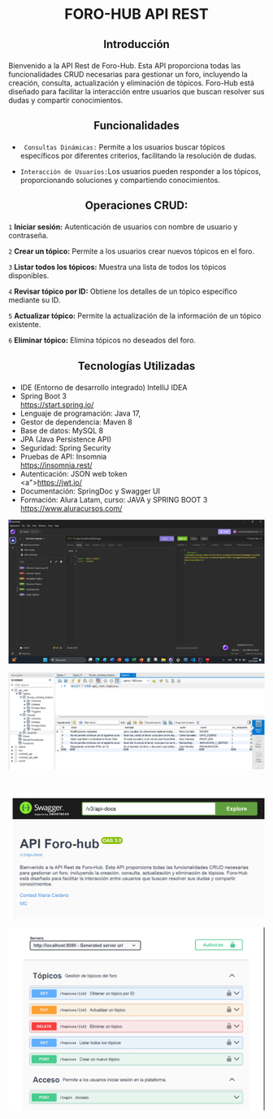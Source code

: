 # <h1 align="center">FORO-HUB API REST </h1>

## <p align="center">Introducción

Bienvenido a la API Rest de Foro-Hub. Esta API proporciona todas las funcionalidades CRUD necesarias para gestionar un foro, incluyendo la creación, consulta, actualización y eliminación de tópicos. Foro-Hub está diseñado para facilitar la interacción entre usuarios que buscan resolver sus dudas y compartir conocimientos.



## <p align="center">Funcionalidades


- `  Consultas Dinámicas: `
Permite a los usuarios buscar tópicos específicos por diferentes criterios, facilitando la resolución de dudas.

- ` Interacción de Usuarios: `Los usuarios pueden responder a los tópicos, proporcionando soluciones y compartiendo conocimientos.


## <p align="center">Operaciones CRUD:

`1` **Iniciar sesión:** Autenticación de usuarios con nombre de usuario y contraseña.

`2` **Crear un tópico:** Permite a los usuarios crear nuevos tópicos en el foro.

`3` **Listar todos los tópicos:** Muestra una lista de todos los tópicos disponibles.

`4` **Revisar tópico por ID:** Obtiene los detalles de un tópico específico mediante su ID.

`5` **Actualizar tópico:** Permite la actualización de la información de un tópico existente.

`6` **Eliminar tópico:** Elimina tópicos no deseados del foro.

## <p align="center">Tecnologías Utilizadas

- IDE (Entorno de desarrollo integrado) IntelliJ IDEA
- Spring Boot 3<br><a>https://start.spring.io/</a><br>
- Lenguaje de programación: Java 17, 
- Gestor de dependencia: Maven 8
- Base de datos: MySQL 8
- JPA (Java Persistence API)
- Seguridad: Spring Security
- Pruebas de API: Insomnia <br><a>https://insomnia.rest/</a><br>
- Autenticación: JSON web token <br><a">https://jwt.io/</a><br>
- Documentación: SpringDoc y Swagger UI
- Formación: Alura Latam, curso: JAVA y SPRING BOOT 3 <a>https://www.aluracursos.com/</a><br>

<p align="center"> <img src="images/insomnia.png" alt=""></p>

<p align="center"> <img src="images/DB_TOPICOS.png" alt=""></p>

<p align="center"> <img src="images/DB_USUARIO.png.png" alt=""></p>

<p align="center"> <img src="images/swagger.png" alt=""></p>

<p align="center"> <img src="images/swaggerr.png" alt=""></p>


